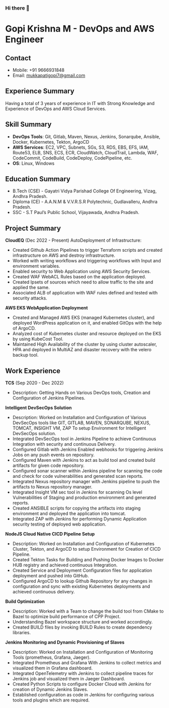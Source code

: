### Hi there 👋

<!--
**mukkapatigopi7/mukkapatigopi7** is a ✨ _special_ ✨ repository because its `README.md` (this file) appears on your GitHub profile.

Here are some ideas to get you started:

- 🔭 I’m currently working on ...
- 🌱 I’m currently learning ...
- 👯 I’m looking to collaborate on ...
- 🤔 I’m looking for help with ...
- 💬 Ask me about ...
- 📫 How to reach me: ...
- 😄 Pronouns: ...
- ⚡ Fun fact: ...
-->


# Gopi Krishna M - DevOps and AWS Engineer

## Contact
- Mobile: +91 9666931848
- Email: [mukkapatigopi7@gmail.com](mailto:mukkapatigopi7@gmail.com)

## Experience Summary
Having a total of 3 years of experience in IT with Strong Knowledge and Experience of DevOps and AWS Cloud Services.

## Skill Summary
- **DevOps Tools**: Git, Gitlab, Maven, Nexus, Jenkins, Sonarqube, Ansible, Docker, Kubernetes, Tekton, ArgoCD
- **AWS Services**: EC2, VPC, Subnets, SGs, S3, RDS, EBS, EFS, IAM, Route53, ELB, SNS, ECS, ECR, CloudWatch, CloudTrail, Lambda, WAF, CodeCommit, CodeBuild, CodeDeploy, CodePipeline, etc.
- **OS**: Linux, Windows

## Education Summary
- B.Tech (CSE) - Gayatri Vidya Parishad College Of Engineering, Vizag, Andhra Pradesh.
- Diploma (CE) - A.A.N.M & V.V.R.S.R Polytechnic, Gudlavalleru, Andhra Pradesh.
- SSC - S.T Paul’s Public School, Vijayawada, Andhra Pradesh.

## Project Summary

**CloudEQ** (Dec 2022 - Present)
AutoDeployment of Infrastructure:
- Created Github Action Pipelines to trigger Terraform scripts and created infrastructure on AWS and destroy infrastructure.
- Worked with writing workflows and triggering workflows with Input and environment variables.
- Enabled security to Web Application using AWS Security Services.
- Created WAF WebACL Rules based on the application deployed.
- Created Ipsets of sources which need to allow traffic to the site and applied the same.
- Associated ALB of application with WAF rules defined and tested with security attacks.

**AWS EKS WebApplication Deployment**
- Created and Managed AWS EKS (managed Kubernetes cluster), and deployed WordPress application on it, and enabled GitOps with the help of ArgoCD.
- Analyzed cost of Kubernetes cluster and resource deployed on the EKS by using KubeCost Tool.
- Maintained High Availability of the cluster by using cluster autoscaler, HPA and deployed in MultiAZ and disaster recovery with the velero backup tool.

## Work Experience

**TCS** (Sep 2020 - Dec 2022)

- Description: Getting Hands on Various DevOps tools, Creation and Configuration of Jenkins Pipelines.

**Intelligent DevSecOps Solution**

- Description: Worked on Installation and Configuration of Various DevSecOps tools like GIT, GITLAB, MAVEN, SONARQUBE, NEXUS, TOMCAT, INSIGHT VM, ZAP To setup Environment for Intelligent DevSecOps solution.
- Integrated DevSecOps tool in Jenkins Pipeline to achieve Continuous Integration with security and continuous Delivery.
- Configured Gitlab with Jenkins Enabled webhooks for triggering Jenkins Jobs on any push events on repository.
- Configured Maven with Jenkins to act as build tool and created build artifacts for given code repository.
- Configured sonar scanner within Jenkins pipeline for scanning the code and check for code vulnerabilities and generated scan reports.
- Integrated Nexus repository manager with Jenkins pipeline to push the artifacts to Nexus repository manager.
- Integrated Insight VM sec tool in Jenkins for scanning Os level Vulnerabilities of Staging and production environment and generated reports.
- Created ANSIBLE scripts for copying the artifacts into staging environment and deployed the application into tomcat.
- Integrated ZAP with Jenkins for performing Dynamic Application security testing of deployed web application.

**NodeJS Cloud Native CICD Pipeline Setup**

- Description: Worked on Installation and Configuration of Kubernetes Cluster, Tekton, and ArgoCD to setup Environment for Creation of CICD Pipeline.
- Created Tekton Tasks for Building and Pushing Docker Images to Docker HUB registry and achieved continuous Integration.
- Created Service and Deployment Configuration files for application deployment and pushed into GitHub.
- Configured ArgoCD to lookup Github Repository for any changes in configuration and sync with existing Kubernetes deployments and achieved continuous delivery.

**Build Optimization**

- Description: Worked with a Team to change the build tool from CMake to Bazel to optimize build performance of CPP Project.
- Understanding Bazel workspace structure and worked accordingly.
- Created BUILD files by invoking BUILD Rules to create dependency libraries.

**Jenkins Monitoring and Dynamic Provisioning of Slaves**

- Description: Worked on Installation and Configuration of Monitoring Tools (prometheus, Grafana, Jaeger).
- Integrated Prometheus and Grafana With Jenkins to collect metrics and visualized them in Grafana dashboard.
- Integrated OpenTelemetry with Jenkins to collect pipeline traces for Jenkins job and visualized them in Jaeger Dashboard.
- Created Python Scripts to configure Docker Cloud with Jenkins for creation of Dynamic Jenkins Slaves.
- Established configuration as code in Jenkins for configuring various tools and plugins which are required.
